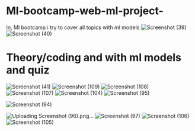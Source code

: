 
# Ml-bootcamp-web-ml-project-
In, Ml bootcamp i try  to cover all topics with ml models 
![Screenshot (39)](https://user-images.githubusercontent.com/74282916/151979542-48e0deee-cbe2-49b8-901b-7da7461a3f1a.png)
![Screenshot (40)](https://user-images.githubusercontent.com/74282916/151979645-e69314bb-344b-42cb-9f59-e454409556b7.png)
# Theory/coding and with ml models and quiz
![Screenshot (41)](https://user-images.githubusercontent.com/74282916/151979885-3b9d05ba-098f-48e2-913d-bfbca73349f3.png)
![Screenshot (109)](https://user-images.githubusercontent.com/74282916/165677387-290efd21-2f03-4c5b-85cd-495ec02d9c63.png)
![Screenshot (108)](https://user-images.githubusercontent.com/74282916/165677400-38049f3d-73ff-436a-a061-60dff8e047da.png)
![Screenshot (107)](https://user-images.githubusercontent.com/74282916/165677407-e7c50f90-3777-4544-b806-6d5ed288344c.png)
![Screenshot (104)](https://user-images.githubusercontent.com/74282916/165677423-340a35f3-accd-47d8-a400-0ca1520c3ab7.png)
![Screenshot (95)](https://user-images.githubusercontent.com/74282916/165677605-c777adb4-69da-4c25-aa4d-2967fab2fba2.png)

![Screenshot (94)](https://user-images.githubusercontent.com/74282916/165677886-f706b15b-4110-47f2-850c-5a8cefb4689c.png)

![Uploading Screenshot (96).png…]()
![Screenshot (97)](https://user-images.githubusercontent.com/74282916/165677895-fb2a4a32-7ac1-440c-9f38-af5e5a65209c.png)
![Screenshot (106)](https://user-images.githubusercontent.com/74282916/165677930-7c6d63c5-4651-4d2f-bbb0-4c4ab249ab09.png)
![Screenshot (105)](https://user-images.githubusercontent.com/74282916/165677933-d7628a30-b2bf-4105-bf9f-34fceb333b3a.png)
